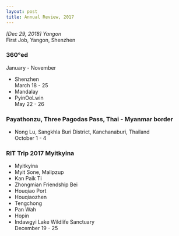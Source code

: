 ```yaml
---
layout: post
title: Annual Review, 2017
---
```


*[Dec 29, 2018] Yangon*  
First Job, Yangon, Shenzhen

### 360°ed  
January - November  

- Shenzhen  
March 18 - 25 
- Mandalay 
- PyinOoLwin  
May 22 - 26

###  Payathonzu, Three Pagodas Pass, Thai - Myanmar border
- Nong Lu, Sangkhla Buri District, Kanchanaburi, Thailand  
October 1 - 4

### RIT Trip 2017 Myitkyina 
- Myitkyina 
- Myit Sone, Malipzup 
- Kan Paik Ti 
- Zhongmian Friendship Bei 
- Houqiao Port 
- Houqiaozhen 
- Tengchong 
- Pan Wah 
- Hopin 
- Indawgyi Lake Wildlife Sanctuary  
December 19 - 25 